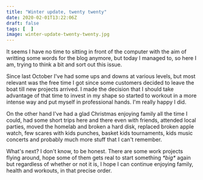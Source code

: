 ```yaml
---
title: "Winter update, twenty twenty"
date: 2020-02-01T13:22:06Z
draft: false
tags: [  ]
image: winter-update-twenty-twenty.jpg
---
```


<p>It seems I have no time to sitting in front of the computer with the aim of writting some words for the blog anymore, but today I managed to, so here I am, trying to think a bit and sort out this issue.</p>
<p>Since last October I've had some ups and downs at various levels, but most relevant was the free time I got since some customers decided to leave the boat till new projects arrived. I made the decision that I should take advantage of that time to invest in my shape so started to workout in a more intense way and put myself in professional hands. I'm really happy I did.</p>
<p>On the other hand I've had a glad Christmas enjoying family all the time I could, had some short trips here and there even with friends, attended local parties, moved the homelab and broken a hard disk, replaced broken apple watch, few scares with kids punches, basket kids tournaments, kids music concerts and probably much more stuff that I can't remember.</p>
<p>What's next? I don't know, to be honest. There are some work projects flying around, hope some of them gets real to start something <em>*big*</em> again but regardless of whether or not it is, I hope I can continue enjoying family, health and workouts, in that precise order.</p>
